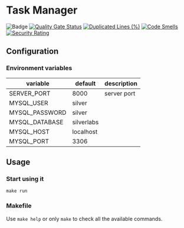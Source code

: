 # Task Manager

![Badge](https://img.shields.io/badge/Go-v1.21-blue)
[![Quality Gate Status](https://sonarcloud.io/api/project_badges/measure?project=madsilver_silver-clean-code&metric=alert_status)](https://sonarcloud.io/summary/new_code?id=madsilver_task-manager)
[![Duplicated Lines (%)](https://sonarcloud.io/api/project_badges/measure?project=madsilver_silver-clean-code&metric=duplicated_lines_density)](https://sonarcloud.io/summary/new_code?id=madsilver_task-manager)
[![Code Smells](https://sonarcloud.io/api/project_badges/measure?project=madsilver_silver-clean-code&metric=code_smells)](https://sonarcloud.io/summary/new_code?id=madsilver_task-manager)
[![Security Rating](https://sonarcloud.io/api/project_badges/measure?project=madsilver_silver-clean-code&metric=security_rating)](https://sonarcloud.io/summary/new_code?id=madsilver_task-manager)

## Configuration
### Environment variables
| variable          | default    | description                             |
|-------------------|------------|-----------------------------------------|
| SERVER_PORT       | 8000       | server port                             |
| MYSQL_USER        | silver     |                                         |
| MYSQL_PASSWORD    | silver     |                                         |
| MYSQL_DATABASE    | silverlabs |                                         |
| MYSQL_HOST        | localhost  |                                         |
| MYSQL_PORT        | 3306       |                                         |

## Usage
### Start using it
```shell
make run
```

### Makefile
Use ``make help`` or only ``make`` to check all the available commands.